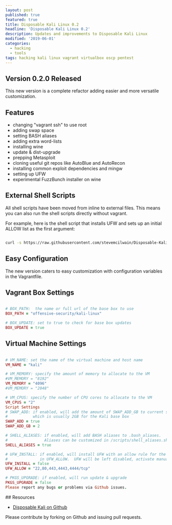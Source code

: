 ```yaml
---
layout: post
published: true
featured: true
title: Disposable Kali Linux 0.2
headline: 'Disposable Kali Linux 0.2'
description: Updates and improvements to Disposable Kali Linux
modified: '2019-06-01'
categories:
  - hacking
  - tools
tags: hacking kali linux vagrant virtualbox oscp pentest
---
```

## Version 0.2.0 Released
This new version is a complete refactor adding easier and more versatile customization.

## Features
- changing "vagrant ssh" to use root
- adding swap space
- setting BASH aliases
- adding extra word-lists
- installing wine
- update & dist-upgrade
- prepping Metasploit
- cloning useful git repos like AutoBlue and AutoRecon
- installing common exploit dependencies and mingw
- setting up UFW
- experimental FuzzBunch installer on wine

## External Shell Scripts
All shell scripts have been moved from inline to external files. This means you can also run the shell scripts directly without vagrant.

For example, here is the shell script that installs UFW and sets up an initial ALLOW list as the first argument:

```bash

curl -s https://raw.githubusercontent.com/stevemcilwain/Disposable-Kali/master/scripts/network_ufw.sh | bash -s 80/tcp

```

## Easy Configuration
The new version caters to easy customization with configuration variables in the Vagrantfile.

## Vagrant Box Settings

```ruby

# BOX_PATH:  the name or full url of the base box to use
BOX_PATH = "offensive-security/kali-linux"

# BOX_UPDATE: set to true to check for base box updates 
BOX_UPDATE = true

```
<p> </p>

## Virtual Machine Settings

```ruby

# VM_NAME: set the name of the virtual machine and host name
VM_NAME = "kali"

# VM_MEMORY: specify the amount of memory to allocate to the VM
#VM_MEMORY = "8192"
VM_MEMORY = "4096"
#VM_MEMORY = "2048"

# VM_CPUS: specify the number of CPU cores to allocate to the VM
VM_CPUS = "2"
Script Settings
# SWAP_ADD: if enabled, will add the amount of SWAP_ADD_GB to current swap space
#           which is usually 2GB for the Kali base box
SWAP_ADD = true
SWAP_ADD_GB = 2

# SHELL_ALIASES: if enabled, will add BASH aliases to .bash_aliases.
#                Aliases can be customized in /scripts/shell_aliases.sh
SHELL_ALIASES = true

# UFW_INSTALL: if enabled, will install UFW with an allow rule for the ports
#              in UFW_ALLOW.  UFW will be left disabled, activate manually.
UFW_INSTALL = false
UFW_ALLOW = "22,80,443,4443,4444/tcp"

# PKGS_UPGRADE: if enabled, will run update & upgrade
PKGS_UPGRADE = false
Please report any bugs or problems via Github issues. 

```
<p> </p>
## Resources

- <a href="https://github.com/stevemcilwain/Disposable-Kali" target="_blank">Disposable Kali on Github</a>

Please contribute by forking on Github and issuing pull requests.

<p>&nbsp;</p>
<p>&nbsp;</p>